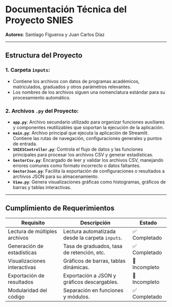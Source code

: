# Documentación Técnica del Proyecto SNIES

**Autores**: Santiago Figueroa y Juan Carlos Díaz

---

## Estructura del Proyecto

### 1. Carpeta `inputs`:
- Contiene los archivos con datos de programas académicos, matriculados, graduados y otros parámetros relevantes.
- Los nombres de los archivos siguen una nomenclatura estándar para su procesamiento automático.

### 2. Archivos `.py` del Proyecto:
- **`app.py`**: Archivo secundario utilizado para organizar funciones auxiliares y componentes reutilizables que soportan la ejecución de la aplicación.
- **`main.py`**: Archivo principal que ejecuta la aplicación de Streamlit. Contiene las rutas de navegación, configuraciones generales y puntos de entrada.
- **`SNIESController.py`**: Controla el flujo de datos y las funciones principales para procesar los archivos CSV y generar estadísticas.
- **`GestorCsv.py`**: Encargado de leer y validar los archivos CSV, manejando errores comunes como formato incorrecto o datos faltantes.
- **`GestorJson.py`**: Facilita la exportación de configuraciones o resultados a archivos JSON para su almacenamiento.
- **`View.py`**: Genera visualizaciones gráficas como histogramas, gráficos de barras y tablas interactivas.

---

## Cumplimiento de Requerimientos

| Requisito                   | Descripción                                      | Estado        |
|-----------------------------|--------------------------------------------------|---------------|
| Lectura de múltiples archivos | Lectura automatizada desde la carpeta `inputs`. | ✅ Completado |
| Generación de estadísticas   | Tasa de graduados, tasa de retención, etc.       | ✅ Completado |
| Visualizaciones interactivas | Gráficos de barras, tablas dinámicas.           | 🔄 Incompleto |
| Exportación de resultados    | Exportación a JSON y gráficos descargables.      | 🔄 Incompleto |
| Modularidad del código       | Separación en funciones y módulos.              | ✅ Completado |
